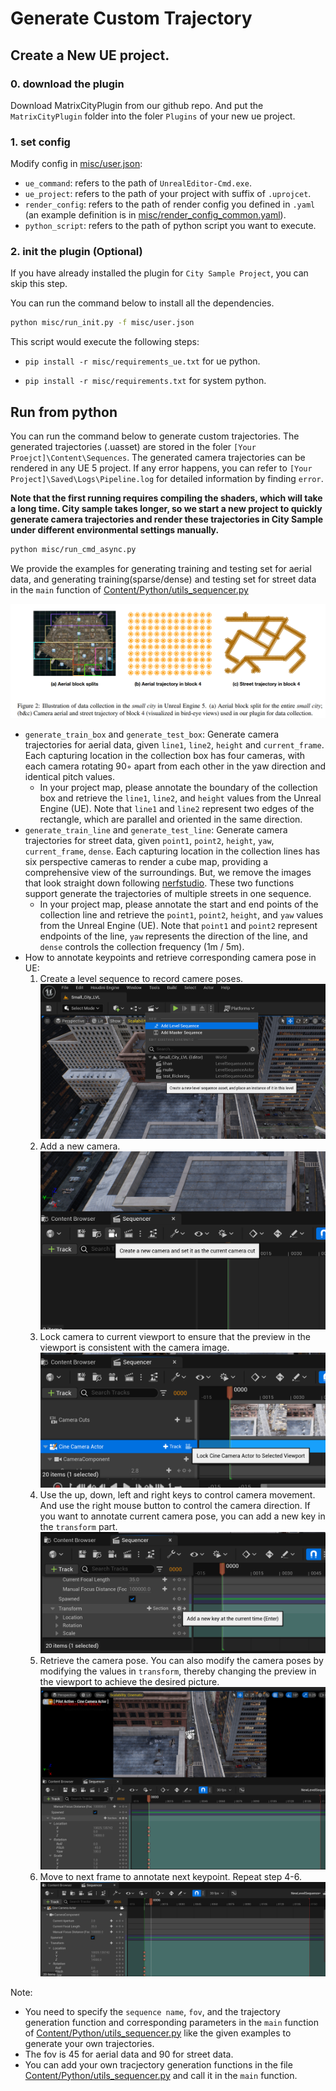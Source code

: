 # Generate Custom Trajectory

## Create a New UE project.

### 0. download the plugin 
Download MatrixCityPlugin from our github repo. And put the `MatrixCityPlugin` folder into the foler `Plugins` of your new ue project.

### 1. set config

Modify config in [misc/user.json](../misc/user.json):

- `ue_command`: refers to the path of `UnrealEditor-Cmd.exe`.
- `ue_project`: refers to the path of your project with suffix of `.uprojcet`.
- `render_config`: refers to the path of render config you defined in `.yaml` 
(an example definition is in [misc/render_config_common.yaml](../misc/render_config_common.yaml)).
- `python_script`: refers to the path of python script you want to execute.

### 2. init the plugin (Optional)
If you have already installed the plugin for `City Sample Project`, you can skip this step.

You can run the command below to install all the dependencies.

```bash
python misc/run_init.py -f misc/user.json
```

This script would execute the following steps:

- `pip install -r misc/requirements_ue.txt` for ue python.

- `pip install -r misc/requirements.txt` for system python.

## Run from python
You can run the command below to generate custom trajectories. The generated trajectories (.uasset) are stored in the foler `[Your Proejct]\Content\Sequences`. The generated camera trajectories can be rendered in any UE 5 project. If any error happens, you can refer to `[Your Project]\Saved\Logs\Pipeline.log` for detailed information by finding `error`. 

**Note that the first running requires compiling the shaders, which will take a long time. City sample takes longer, so we start a new project to quickly generate camera trajectories and render these trajectories in City Sample under different environmental settings manually.**

```bash
python misc/run_cmd_async.py
```
We provide the examples for generating training and testing set for aerial data, and generating training(sparse/dense) and testing set for street data in the `main` function of [Content/Python/utils_sequencer.py](../Content/Python/utils_sequencer.py)

![pipeline](figures/pipeline.png)

- `generate_train_box` and `generate_test_box`: Generate camera trajectories for aerial data, given `line1`, `line2`, `height` and `current_frame`. Each capturing location in the collection box has four cameras, with each camera rotating 90◦ apart from each other in the yaw direction and identical pitch values.
    - In your project map, please annotate the boundary of the collection box and retrieve the `line1`, `line2`, and `height` values from the Unreal Engine (UE). Note that `line1` and `line2` represent two edges of the rectangle, which are parallel and oriented in the same direction.
- `generate_train_line` and `generate_test_line`: Generate camera trajectories for street data, given `point1`, `point2`, `height`, `yaw`, `current_frame`, `dense`. Each capturing location in the collection lines has six perspective cameras to render a cube map, providing a comprehensive view of the surroundings. But, we remove the images that look straight down following [nerfstudio](https://docs.nerf.studio/quickstart/custom_dataset.html#data-equirectangular). These two functions support generate the trajectories of multiple streets in one sequence.
    - In your project map, please annotate the start and end points of the collection line and retrieve the `point1`, `point2`, `height`, and `yaw` values from the Unreal Engine (UE). Note that `point1` and `point2` represent endpoints of the line, `yaw` represents the direction of the line, and `dense` controls the collection frequency (1m / 5m).
- How to annotate keypoints and retrieve corresponding camera pose in UE:
    1. Create a level sequence to record camere poses.
    ![Level_sequence](figures/Level_sequence.png)
    2. Add a new camera.
    ![New_camera](figures/New_camera.png)
    3. Lock camera to current viewport to ensure that the preview in the viewport is consistent with the camera image.
    ![Lock_camera](figures/Lock_camera.png)
    4. Use the up, down, left and right keys to control camera movement. And use the right mouse button to control the camera direction. If you want to annotate current camera pose, you can add a new key in the `transform` part.
    ![New_key](figures/New_key.png)
    5. Retrieve the camera pose. You can also modify the camera poses by modifying the values in `transform`, thereby changing the preview in the viewport to achieve the desired picture.
    ![Camrea_pose](figures/Camera_pose.png)
    6. Move to next frame to annotate next keypoint. Repeat step 4-6.
    ![Move_frame](figures/Move_frame.png)

Note:
- You need to specify the `sequence name`, `fov`, and the trajectory generation function and corresponding parameters in the `main` function of [Content/Python/utils_sequencer.py](../Content/Python/utils_sequencer.py) like the given examples to generate your own trajectories.
- The fov is 45 for aerial data and 90 for street data.
- You can add your own tracjectory generation functions in the file [Content/Python/utils_sequencer.py](../Content/Python/utils_sequencer.py) and call it in the `main` function.